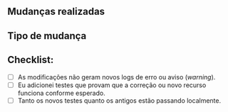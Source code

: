 ## Mudanças realizadas

<!-- Por favor, inclua uma descrição sobre o que foi modificado nesse PR. Inclua também qualquer motivação ou contexto relevante.  -->

<!-- Se o PR contém uma modificação da interface gráfica (UI), adicione fotos ou vídeos comparando o antes e depois. -->

<!-- Se o PR contém modificações de API, mencione os endpoints afetados. -->

<!-- Caso esse PR resolva algum issue, você pode descomentar a linha abaixo e substituir (issue) pelo número dele. -->
<!-- Resolve #(issue) -->

## Tipo de mudança

<!-- Descomente a linha abaixo que corresponde ao tipo de mudança realizada no PR. -->

<!-- - [x] Correção de bug -->
<!-- - [x] Nova funcionalidade -->
<!-- - [x] _**Breaking change**_ (a alteração causa uma quebra de compatibilidade na API ou em links públicos do site) -->
<!-- - [x] Atualização de documentação -->

## Checklist:

- [ ] As modificações não geram novos logs de erro ou aviso (_warning_).
- [ ] Eu adicionei testes que provam que a correção ou novo recurso funciona conforme esperado.
- [ ] Tanto os novos testes quanto os antigos estão passando localmente.
